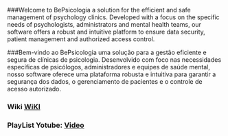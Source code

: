 ###Welcome to BePsicologia
a solution for the efficient and safe management of psychology clinics. Developed with a focus on the specific needs of psychologists, administrators and mental health teams, our software offers a robust and intuitive platform to ensure data security, patient management and authorized access control.


###Bem-vindo ao BePsicologia
uma solução para a gestão eficiente e segura de clínicas de psicologia. Desenvolvido com foco nas necessidades específicas de psicólogos, administradores e equipes de saúde mental, nosso software oferece uma plataforma robusta e intuitiva para garantir a segurança dos dados, o gerenciamento de pacientes e o controle de acesso autorizado.

### Wiki [WiKI](https://github.com/Pett97/BePsicologia/wiki) 
### PlayList Yotube: [Video](https://www.youtube.com/watch?v=dFPT2tewXNc&list=PL7mL_0AvB-9hX9bXe_Ym4hYEt3jw3A2qR&pp=gAQBiAQB)
